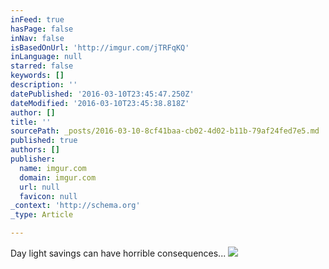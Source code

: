 ```yaml
---
inFeed: true
hasPage: false
inNav: false
isBasedOnUrl: 'http://imgur.com/jTRFqKQ'
inLanguage: null
starred: false
keywords: []
description: ''
datePublished: '2016-03-10T23:45:47.250Z'
dateModified: '2016-03-10T23:45:38.818Z'
author: []
title: ''
sourcePath: _posts/2016-03-10-8cf41baa-cb02-4d02-b11b-79af24fed7e5.md
published: true
authors: []
publisher:
  name: imgur.com
  domain: imgur.com
  url: null
  favicon: null
_context: 'http://schema.org'
_type: Article

---
```

Day light savings can have horrible consequences...
![](http://i.imgur.com/jTRFqKQ.jpg)